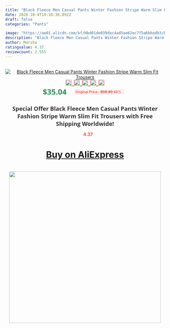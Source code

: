 ```yaml
---
title: "Black Fleece Men Casual Pants Winter Fashion Stripe Warm Slim Fit Trousers"
date: 2020-10-4T10:10:36.892Z
draft: false
categories: "Pants"

image: "https://ae01.alicdn.com/kf/Hbd01de039dac4ad5ae62ec7f5a6bbadb3/Black-Fleece-Men-Casual-Pants-Winter-Fashion-Stripe-Warm-Slim-Fit-Trousers.jpg"
description: "Black Fleece Men Casual Pants Winter Fashion Stripe Warm Slim Fit Trousers"
author: Marsha
ratingvalue: 4.37
reviewcount: 2.555
---
```

<br>
<div style="text-align: center;">
<a href="https://s.click.aliexpress.com/e/_Ak9yFb" target="_blank" rel="nofollow noopener noreferrer"><img alt="Black Fleece Men Casual Pants Winter Fashion Stripe Warm Slim Fit Trousers" class="magnifier-image" src="https://ae01.alicdn.com/kf/Hbd01de039dac4ad5ae62ec7f5a6bbadb3/Black-Fleece-Men-Casual-Pants-Winter-Fashion-Stripe-Warm-Slim-Fit-Trousers.jpg_640x640.jpg">
<br>
<img style="border:1px solid salmon" src="https://ae01.alicdn.com/kf/Hbd01de039dac4ad5ae62ec7f5a6bbadb3/Black-Fleece-Men-Casual-Pants-Winter-Fashion-Stripe-Warm-Slim-Fit-Trousers.jpg_120x120.jpg">&nbsp;&nbsp;<img style="border:1px solid salmon" src="https://ae01.alicdn.com/kf/H0ab050f3b2da48888bf5c78dd5eb9678g/Black-Fleece-Men-Casual-Pants-Winter-Fashion-Stripe-Warm-Slim-Fit-Trousers.jpg_120x120.jpg">&nbsp;&nbsp;<img style="border:1px solid salmon" src="https://ae01.alicdn.com/kf/H2ac8adc2c50f4faeaf3cd85faafd7c11G/Black-Fleece-Men-Casual-Pants-Winter-Fashion-Stripe-Warm-Slim-Fit-Trousers.jpg_120x120.jpg">&nbsp;&nbsp;<img style="border:1px solid salmon" src="https://ae01.alicdn.com/kf/H9b710bb482e0414ebe5f32a7ee53e3703/Black-Fleece-Men-Casual-Pants-Winter-Fashion-Stripe-Warm-Slim-Fit-Trousers.jpg_120x120.jpg">&nbsp;&nbsp;<img style="border:1px solid salmon" src="https://ae01.alicdn.com/kf/H69ee7d1ae505449cae041d23f889ba51k/Black-Fleece-Men-Casual-Pants-Winter-Fashion-Stripe-Warm-Slim-Fit-Trousers.jpg_120x120.jpg"></a></div><br0>
<div style="text-align: center;"><span style="background-color: white; border: 0px; box-sizing: border-box; color: seagreen; display: inline-block; font-family: &quot;open sans&quot; , &quot;arial&quot; , &quot;helvetica&quot; , sans-serif , &quot;heiti&quot;; font-size: 24px; font-stretch: inherit; font-weight: 700; line-height: inherit; margin: 0px 10px 0px 0px; padding: 0px; vertical-align: middle;">$35.04 </span>
<span style="background: rgb(255 , 241 , 241); border-radius: 3px; border: 0px; box-sizing: border-box; color: #ff4747; display: inline-block; font-family: inherit; font-size: 12px; font-stretch: inherit; font-style: inherit; font-variant: inherit; font-weight: 600; line-height: inherit; margin: 0px; padding: 2px 5px; transform: scale(0.9); vertical-align: middle;">Original Price : <b style="text-decoration: line-through;">$58.40 </b> 40%&nbsp;&nbsp;</span></div>
<h1 style="color: #333333; display: inline-block; font-family: &quot;open sans&quot; , &quot;arial&quot; , &quot;helvetica&quot; , sans-serif , &quot;heiti&quot;; font-size: 18px; font-stretch: inherit; font-weight: 700; text-align: center;">Special Offer Black Fleece Men Casual Pants Winter Fashion Stripe Warm Slim Fit Trousers with Free Shipping Worldwide!</h1>
<div style="color: #ff4747; text-align: center;">
<img src="https://4.bp.blogspot.com/-M0ZcTcb-5uY/XleCXlxnR4I/AAAAAAAAAEc/OrjgMkXV1oMQFaCRZj5HQwOCBcu3w1FegCPcBGAYYCw/s1600/star.png" style="height: 15px;">&nbsp;<b>4.37</b></div>
<div class="button_cont" align="center"><a class="buynow_a" href="https://s.click.aliexpress.com/e/_Ak9yFb" target="_blank" rel="nofollow noopener noreferrer"><H1>Buy on AliExpress</H1></a></div><br>
<div class="separator" style="clear: both; text-align: center;">
<img src="https://lh3.googleusercontent.com/-pTy5HemUv9M/XlePHvY0dAI/AAAAAAAAAE4/0nX5iRUoIWY8eMW9Dpxeirr157OZliDIgCLcBGAsYHQ/s1600/badge.gif" width="480">
</div>

